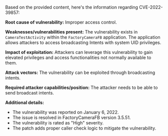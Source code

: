 Based on the provided content, here's the information regarding CVE-2022-39857:

**Root cause of vulnerability:** Improper access control.

**Weaknesses/vulnerabilities present:** The vulnerability exists in `CameraTestActivity` within the `FactoryCameraFB` application. The application allows attackers to access broadcasting Intents with system UID privileges.

**Impact of exploitation:** Attackers can leverage this vulnerability to gain elevated privileges and access functionalities not normally available to them.

**Attack vectors:** The vulnerability can be exploited through broadcasting intents.

**Required attacker capabilities/position:** The attacker needs to be able to send broadcast intents.

**Additional details:**

- The vulnerability was reported on January 6, 2022.
- The issue is resolved in FactoryCameraFB version 3.5.51.
- The vulnerability is rated as "High" severity.
- The patch adds proper caller check logic to mitigate the vulnerability.
